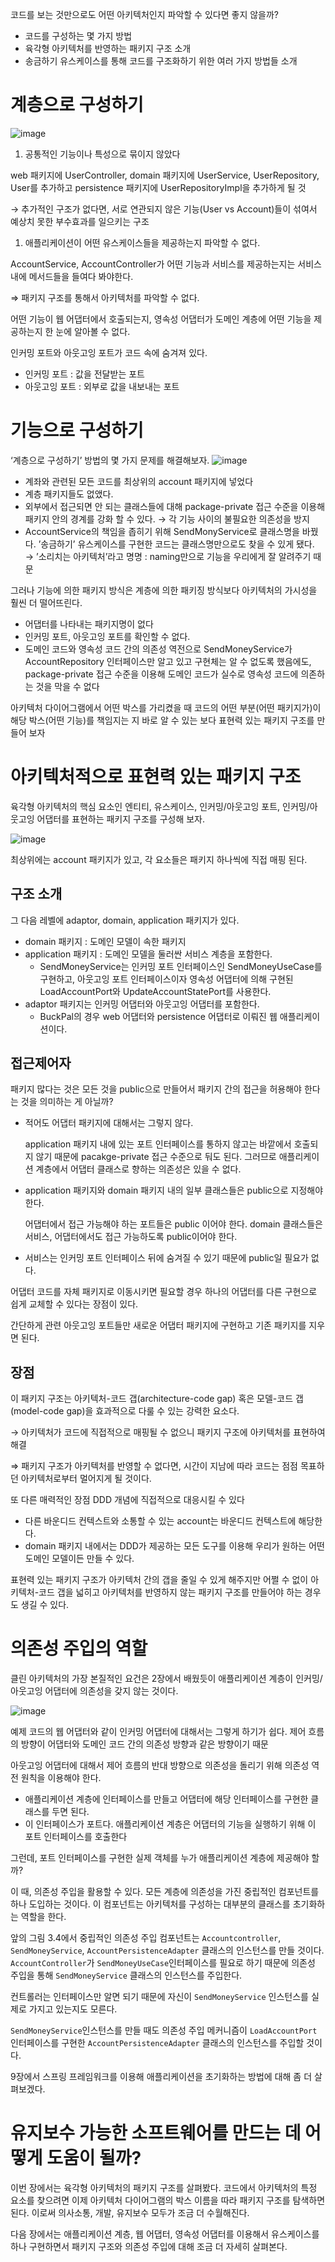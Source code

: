 코드를 보는 것만으로도 어떤 아키텍처인지 파악할 수 있다면 좋지 않을까?

- 코드를 구성하는 몇 가지 방법
- 육각형 아키텍처를 반영하는 패키지 구조 소개
- 송금하기 유스케이스를 통해 코드를 구조화하기 위한 여러 가지 방법들 소개


# 계층으로 구성하기

![image](https://user-images.githubusercontent.com/86050295/210837694-83dac9b2-fece-457f-bcec-41d8cf8af555.png)



1. 공통적인 기능이나 특성으로 묶이지 않았다

web 패키지에 UserController, 
domain 패키지에 UserService, UserRepository, User를 추가하고 
persistence 패키지에 UserRepositoryImpl을 추가하게 될 것 

→ 추가적인 구조가 없다면, 서로 연관되지 않은 기능(User vs Account)들이 
섞여서 예상치 못한 부수효과를 일으키는 구조

1. 애플리케이션이 어떤 유스케이스들을 제공하는지 파악할 수 없다.

AccountService, AccountController가 어떤 기능과 서비스를 제공하는지는 
서비스 내에 메서드들을 들여다 봐야한다. 

⇒ 패키지 구조를 통해서 아키텍처를 파악할 수 없다.

어떤 기능이 웹 어댑터에서 호출되는지, 
영속성 어댑터가 도메인 계층에 어떤 기능을 제공하는지 한 눈에 알아볼 수 없다.

인커밍 포트와 아웃고잉 포트가 코드 속에 숨겨져 있다.

- 인커밍 포트 : 값을 전달받는 포트
- 아웃고잉 포트 : 외부로 값을 내보내는 포트

# 기능으로 구성하기

‘계층으로 구성하기’ 방법의 몇 가지 문제를 해결해보자.
![image](https://user-images.githubusercontent.com/86050295/210837782-e3e87e8b-e016-4d92-bf43-a4584c4bd179.png)

- 계좌와 관련된 모든 코드를 최상위의 account 패키지에 넣었다
- 계층 패키지들도 없앴다.
- 외부에서 접근되면 안 되는 클래스들에 대해 package-private 접근 수준을 이용해 패키지 안의 경계를 강화 할 수 있다. → 각 기능 사이의 불필요한 의존성을 방지
- AccountService의 책임을 좁히기 위해 SendMonyService로 클래스명을 바꿨다.
’송금하기’ 유스케이스를 구현한 코드는 클래스명만으로도 찾을 수 있게 됐다.
→ ’소리치는 아키텍처’라고 명명 : naming만으로 기능을 우리에게 잘 알려주기 때문

그러나 기능에 의한 패키지 방식은 
계층에 의한 패키징 방식보다 아키텍처의 가시성을 훨씬 더 떨어뜨린다.

- 어댑터를 나타내는 패키지명이 없다
- 인커밍 포트, 아웃고잉 포트를 확인할 수 없다.
- 도메인 코드와 영속성 코드 간의 의존성 역전으로 SendMoneyService가 
AccountRepository 인터페이스만 알고 있고 구현체는 알 수 없도록 했음에도,
package-private 접근 수준을 이용해 도메인 코드가 실수로 영속성 코드에 의존하는 것을 막을 수 없다

아키텍처 다이어그램에서 어떤 박스를 가리켰을 때 
코드의 어떤 부분(어떤 패키지가)이 해당 박스(어떤 기능)를 책임지는 지 
바로 알 수 있는 보다 표현력 있는 패키지 구조를 만들어 보자

# 아키텍처적으로 표현력 있는 패키지 구조

육각형 아키텍처의 핵심 요소인 
엔티티, 유스케이스, 인커밍/아웃고잉 포트, 인커밍/아웃고잉 어댑터를
표현하는 패키지 구조를 구성해 보자.

![image](https://user-images.githubusercontent.com/86050295/210837960-0e693948-292e-498d-b2ef-6597085898ed.png)



최상위에는 account 패키지가 있고,
각 요소들은 패키지 하나씩에 직접 매핑 된다.

## 구조 소개

그 다음 레벨에 adaptor, domain, application 패키지가 있다.

- domain 패키지 : 도메인 모델이 속한 패키지
- application 패키지 : 도메인 모델을 둘러싼 서비스 계층을 포함한다.
    - SendMoneyService는 인커밍 포트 인터페이스인 SendMoneyUseCase를 구현하고,
    아웃고잉 포트 인터페이스이자 영속성 어댑터에 의해 구현된 
    LoadAccountPort와 UpdateAccountStatePort를 사용한다.
- adaptor 패키지는 인커밍 어댑터와 아웃고잉 어댑터를 포함한다.
    - BuckPal의 경우 web 어댑터와 persistence 어댑터로 이뤄진 웹 애플리케이션이다.

## 접근제어자

패키지 많다는 것은 모든 것을 public으로 만들어서 
패키지 간의 접근을 허용해야 한다는 것을 의미하는 게 아닐까?

- 적어도 어댑터 패키지에 대해서는 그렇지 않다.
    
    application 패키지 내에 있는 포트 인터페이스를 통하지 않고는 
    바깥에서 호출되지 않기 때문에 pacakge-private 접근 수준으로 둬도 된다. 
    그러므로 애플리케이션 계층에서 어댑터 클래스로 향하는 의존성은 있을 수 없다.
    
- application 패키지와 domain 패키지 내의 일부 클래스들은 public으로 지정해야 한다.
    
    어댑터에서 접근 가능해야 하는 포트들은 public 이어야 한다.
    domain 클래스들은 서비스, 어댑터에서도 접근 가능하도록 public이어야 한다.
    
- 서비스는 인커밍 포트 인터페이스 뒤에 숨겨질 수 있기 때문에 public일 필요가 없다.

어댑터 코드를 자체 패키지로 이동시키면 
필요할 경우 하나의 어댑터를 다른 구현으로 쉽게 교체할 수 있다는 장점이 있다.

간단하게 관련 아웃고잉 포트들만 새로운 어댑터 패키지에 구현하고 기존 패키지를 지우면 된다.

## 장점

이 패키지 구조는 아키텍처-코드 갭(architecture-code gap) 혹은 
모델-코드 갭(model-code gap)을 효과적으로 다룰 수 있는 강력한 요소다.

→ 아키텍처가 코드에 직접적으로 매핑될 수 없으니 패키지 구조에 아키텍처를 표현하여 해결

⇒ 패키지 구조가 아키텍처를 반영할 수 없다면, 
시간이 지남에 따라 코드는 점점 목표하던 아키텍처로부터 멀어지게 될 것이다.

또 다른 매력적인 장점 DDD 개념에 직접적으로 대응시킬 수 있다

- 다른 바운디드 컨텍스트와 소통할 수 있는 account는 바운디드 컨텍스트에 해당한다.
- domain 패키지 내에서는 DDD가 제공하는 모든 도구를 이용해 우리가 원하는 어떤 도메인 모델이든 만들 수 있다.

표현력 있는 패키지 구조가 아키텍처 간의 갭을 줄일 수 있게 해주지만 
어쩔 수 없이 아키텍처-코드 갭을 넓히고 아키텍처를 반영하지 않는 
패키지 구조를 만들어야 하는 경우도 생길 수 있다.

# 의존성 주입의 역할

클린 아키텍처의 가장 본질적인 요건은 2장에서 배웠듯이 
애플리케이션 계층이 인커밍/아웃고잉 어댑터에 의존성을 갖지 않는 것이다.

![image](https://user-images.githubusercontent.com/86050295/210838156-4a27c09f-7008-4e17-ae13-e24363411dbb.png)

예제 코드의 웹 어댑터와 같이 인커밍 어댑터에 대해서는 그렇게 하기가 쉽다. 
제어 흐름의 방향이 어댑터와 도메인 코드 간의 의존성 방향과 같은 방향이기 때문

아웃고잉 어댑터에 대해서 제어 흐름의 반대 방향으로 
의존성을 돌리기 위해 의존성 역전 원칙을 이용해야 한다.

- 애플리케이션 계층에 인터페이스를 만들고 
어댑터에 해당 인터페이스를 구현한 클래스를 두면 된다.
- 이 인터페이스가 포트다. 애플리케이션 계층은 
어댑터의 기능을 실행하기 위해 이 포트 인터페이스를 호출한다

그런데, 포트 인터페이스를 구현한 실제 객체를 누가 애플리케이션 계층에 제공해야 할까?

이 때, 의존성 주입을 활용할 수 있다. 
모든 계층에 의존성을 가진 중립적인 컴포넌트를 하나 도입하는 것이다. 
이 컴포넌트는 아키텍처를 구성하는 대부분의 클래스를 초기화하는 역할을 한다.

앞의 그림 3.4에서 중립적인 의존성 주입 컴포넌트는 
`Accountcontroller`, `SendMoneyService`, `AccountPersistenceAdapter` 
클래스의 인스턴스를 만들 것이다. 
`AccountController`가 `SendMoneyUseCase`인터페이스를 필요로 하기 때문에 
의존성 주입을 통해 `SendMoneyService` 클래스의 인스턴스를 주입한다. 

컨트롤러는 인터페이스만 알면 되기 때문에 
자신이 `SendMoneyService` 인스턴스를 실제로 가지고 있는지도 모른다.

`SendMoneyService`인스턴스를 만들 때도 
의존성 주입 메커니즘이 `LoadAccountPort` 인터페이스를 구현한
`AccountPersistenceAdapter` 클래스의 인스턴스를 주입할 것이다.

9장에서 스프링 프레임워크를 이용해 
애플리케이션을 초기화하는 방법에 대해 좀 더 살펴보겠다.

# 유지보수 가능한 소프트웨어를 만드는 데 어떻게 도움이 될까?

이번 장에서는 육각형 아키텍처의 패키지 구조를 살펴봤다. 
코드에서 아키텍처의 특정 요소를 찾으려면 
이제 아키텍처 다이어그램의 박스 이름을 따라 패키지 구조를 탐색하면 된다. 
이로써 의사소통, 개발, 유지보수 모두가 조금 더 수월해진다.

다음 장에서는 애플리케이션 계층, 웹 어댑터, 영속성 어댑터를 이용해서 
유스케이스를 하나 구현하면서 패키지 구조와 의존성 주입에 대해 조금 더 자세히 살펴본다.
